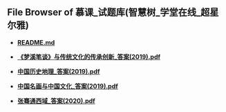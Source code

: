 ## File Browser of __慕课_试题库(智慧树_学堂在线_超星尔雅)__

- [**README.md**](http://172.18.220.5/_public/hfut_courses/__慕课_试题库(智慧树_学堂在线_超星尔雅)__/README.md)

- [**《梦溪笔谈》与传统文化的传承创新_答案(2019).pdf**](http://172.18.220.5/_public/hfut_courses/__慕课_试题库(智慧树_学堂在线_超星尔雅)__/《梦溪笔谈》与传统文化的传承创新_答案(2019).pdf)

- [**中国历史地理_答案(2019).pdf**](http://172.18.220.5/_public/hfut_courses/__慕课_试题库(智慧树_学堂在线_超星尔雅)__/中国历史地理_答案(2019).pdf)

- [**中国名画与中国文化_答案(2019).pdf**](http://172.18.220.5/_public/hfut_courses/__慕课_试题库(智慧树_学堂在线_超星尔雅)__/中国名画与中国文化_答案(2019).pdf)

- [**张骞通西域_答案(2020).pdf**](http://172.18.220.5/_public/hfut_courses/__慕课_试题库(智慧树_学堂在线_超星尔雅)__/张骞通西域_答案(2020).pdf)
